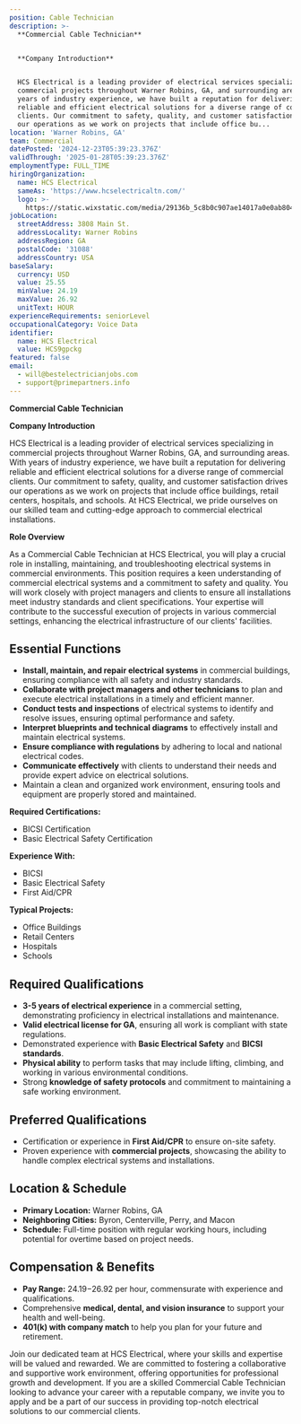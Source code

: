 ```yaml
---
position: Cable Technician
description: >-
  **Commercial Cable Technician**


  **Company Introduction**


  HCS Electrical is a leading provider of electrical services specializing in
  commercial projects throughout Warner Robins, GA, and surrounding areas. With
  years of industry experience, we have built a reputation for delivering
  reliable and efficient electrical solutions for a diverse range of commercial
  clients. Our commitment to safety, quality, and customer satisfaction drives
  our operations as we work on projects that include office bu...
location: 'Warner Robins, GA'
team: Commercial
datePosted: '2024-12-23T05:39:23.376Z'
validThrough: '2025-01-28T05:39:23.376Z'
employmentType: FULL_TIME
hiringOrganization:
  name: HCS Electrical
  sameAs: 'https://www.hcselectricaltn.com/'
  logo: >-
    https://static.wixstatic.com/media/29136b_5c8b0c907ae14017a0e0ab8046606ac9~mv2.png/v1/crop/x_63,y_193,w_388,h_118/fill/w_398,h_120,al_c,lg_1,q_85,enc_avif,quality_auto/Android%20Playstore%20Logo.png
jobLocation:
  streetAddress: 3808 Main St.
  addressLocality: Warner Robins
  addressRegion: GA
  postalCode: '31088'
  addressCountry: USA
baseSalary:
  currency: USD
  value: 25.55
  minValue: 24.19
  maxValue: 26.92
  unitText: HOUR
experienceRequirements: seniorLevel
occupationalCategory: Voice Data
identifier:
  name: HCS Electrical
  value: HCS9gpckg
featured: false
email:
  - will@bestelectricianjobs.com
  - support@primepartners.info
---
```




**Commercial Cable Technician**

**Company Introduction**

HCS Electrical is a leading provider of electrical services specializing in commercial projects throughout Warner Robins, GA, and surrounding areas. With years of industry experience, we have built a reputation for delivering reliable and efficient electrical solutions for a diverse range of commercial clients. Our commitment to safety, quality, and customer satisfaction drives our operations as we work on projects that include office buildings, retail centers, hospitals, and schools. At HCS Electrical, we pride ourselves on our skilled team and cutting-edge approach to commercial electrical installations.

**Role Overview**

As a Commercial Cable Technician at HCS Electrical, you will play a crucial role in installing, maintaining, and troubleshooting electrical systems in commercial environments. This position requires a keen understanding of commercial electrical systems and a commitment to safety and quality. You will work closely with project managers and clients to ensure all installations meet industry standards and client specifications. Your expertise will contribute to the successful execution of projects in various commercial settings, enhancing the electrical infrastructure of our clients' facilities.

## Essential Functions

- **Install, maintain, and repair electrical systems** in commercial buildings, ensuring compliance with all safety and industry standards.
- **Collaborate with project managers and other technicians** to plan and execute electrical installations in a timely and efficient manner.
- **Conduct tests and inspections** of electrical systems to identify and resolve issues, ensuring optimal performance and safety.
- **Interpret blueprints and technical diagrams** to effectively install and maintain electrical systems.
- **Ensure compliance with regulations** by adhering to local and national electrical codes.
- **Communicate effectively** with clients to understand their needs and provide expert advice on electrical solutions.
- Maintain a clean and organized work environment, ensuring tools and equipment are properly stored and maintained.

**Required Certifications:**
- BICSI Certification
- Basic Electrical Safety Certification

**Experience With:**
- BICSI
- Basic Electrical Safety
- First Aid/CPR

**Typical Projects:**
- Office Buildings
- Retail Centers
- Hospitals
- Schools

## Required Qualifications

- **3-5 years of electrical experience** in a commercial setting, demonstrating proficiency in electrical installations and maintenance.
- **Valid electrical license for GA**, ensuring all work is compliant with state regulations.
- Demonstrated experience with **Basic Electrical Safety** and **BICSI standards**.
- **Physical ability** to perform tasks that may include lifting, climbing, and working in various environmental conditions.
- Strong **knowledge of safety protocols** and commitment to maintaining a safe working environment.

## Preferred Qualifications

- Certification or experience in **First Aid/CPR** to ensure on-site safety.
- Proven experience with **commercial projects**, showcasing the ability to handle complex electrical systems and installations.

## Location & Schedule

- **Primary Location:** Warner Robins, GA
- **Neighboring Cities:** Byron, Centerville, Perry, and Macon
- **Schedule:** Full-time position with regular working hours, including potential for overtime based on project needs.

## Compensation & Benefits

- **Pay Range:** $24.19-$26.92 per hour, commensurate with experience and qualifications.
- Comprehensive **medical, dental, and vision insurance** to support your health and well-being.
- **401(k) with company match** to help you plan for your future and retirement.

Join our dedicated team at HCS Electrical, where your skills and expertise will be valued and rewarded. We are committed to fostering a collaborative and supportive work environment, offering opportunities for professional growth and development. If you are a skilled Commercial Cable Technician looking to advance your career with a reputable company, we invite you to apply and be a part of our success in providing top-notch electrical solutions to our commercial clients.
